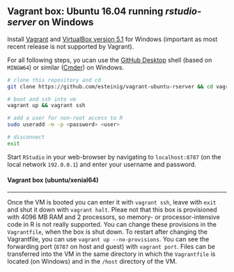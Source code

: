 ## Vagrant box: Ubuntu 16.04 running *rstudio-server* on Windows

Install [Vagrant](https://www.vagrantup.com/downloads.html) and [VirtualBox version 5.1](https://www.virtualbox.org/wiki/Download_Old_Builds_5_1) for Windows (important as most recent release is not supported by Vagrant).

For all following steps, yo ucan use the [GitHub Desktop](https://desktop.github.com/) shell (based on `MINGW64`) or similar ([Cmder](http://cmder.net/)) on Windows.

```bash
# clone this repository and cd 
git clone https://github.com/esteinig/vagrant-ubuntu-rserver && cd vagrant-ubuntu-server

# boot and ssh into vm
vagrant up && vagrant ssh

# add a user for non-root access to R
sudo useradd -m -p <password> <user>

# disconnect
exit
```

Start `RStudio` in your web-browser by navigating to `localhost:8787` (on the local network `192.0.0.1`) and enter your username and password.

#### Vagrant box (ubuntu/xenial64)
---

Once the VM is booted you can enter it with `vagrant ssh`, leave with `exit` and shut it down with `vagrant halt`. Pleae not that this box is provisioned with 4096 MB RAM and 2 processors, so memory- or processor-intensive code in R is not really supported. You can change these provisions in the `Vagrantfile`, when the box is shut down. To restart after changing the Vagrantfile, you can use `vagrant up --no-provisions`. You can see the forwarding port (`8787` on host and guest) with `vagrant port`. Files can be transferred into the VM in the same directory in which the `Vagrantfile` is located (on Windows) and in the `/host` directory of the VM. 

